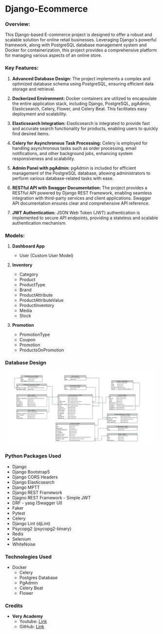# **Django-Ecommerce**

### **Overview:**

This Django-based E-commerce project is designed to offer a robust and scalable solution for online retail businesses. Leveraging Django's powerful framework, along with PostgreSQL database management system and Docker for containerization, this project provides a comprehensive platform for managing various aspects of an online store.

### **Key Features:**

1. **Advanced Database Design:** The project implements a complex and optimized database schema using PostgreSQL, ensuring efficient data storage and retrieval.

2. **Dockerized Environment:** Docker containers are utilized to encapsulate the entire application stack, including Django, PostgreSQL, pgAdmin, Elasticsearch, Celery, Flower, and Celery Beat. This facilitates easy deployment and scalability.

3. **Elasticsearch Integration:** Elasticsearch is integrated to provide fast and accurate search functionality for products, enabling users to quickly find desired items.

4. **Celery for Asynchronous Task Processing:** Celery is employed for handling asynchronous tasks such as order processing, email notifications, and other background jobs, enhancing system responsiveness and scalability.

5. **Admin Panel with pgAdmin:** pgAdmin is included for efficient management of the PostgreSQL database, allowing administrators to perform various database-related tasks with ease.

6. **RESTful API with Swagger Documentation:** The project provides a RESTful API powered by Django REST Framework, enabling seamless integration with third-party services and client applications. Swagger API documentation ensures clear and comprehensive API reference.

7. **JWT Authentication:** JSON Web Token (JWT) authentication is implemented to secure API endpoints, providing a stateless and scalable authentication mechanism.

### **Models:**

1. **Dashboard App**

    - User (Custom User Model)

2. **Inventory**

    - Category
    - Product
    - ProductType
    - Brand
    - ProductAttribute
    - ProductAttributeValue
    - ProductInventory
    - Media
    - Stock

3. **Promotion**

    - PromotionType
    - Coupon
    - Promotion
    - ProductsOnPromotion

### **Database Design**

<img src="./db_architecture_diagram.svg" alt_text="db_architecture_diagram"/>

### **Python Packages Used**

-   Django
-   Django Bootstrap5
-   Django CORS Headers
-   Django Elasticsearch
-   Django MPTT
-   Django REST Framework
-   Djagno REST Framework - Simple JWT
-   DRF - yasg (Swagger UI)
-   Faker
-   Pytest
-   Celery
-   Django Lint (djLint)
-   Psycopg2 (psycopg2-binary)
-   Redis
-   Selenium
-   WhiteNoise

### **Technologies Used**

-   Docker
    -   Celery
    -   Postgres Database
    -   PgAdmin
    -   Celery Beat
    -   Flower

### **Credits**

-   **Very Academy**
    -   Youtube: [Link](https://youtube.com/playlist?list=PLOLrQ9Pn6cay_cQkyg-WYYiJ_EKU8KWKh&si=r46p0o9Oyjpos9a4)
    -   GitHub: [Link](https://github.com/veryacademy/django-ecommerce-project-v2)
